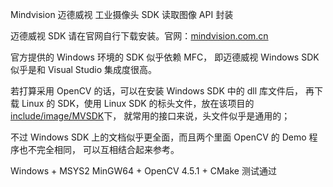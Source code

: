 
Mindvision 迈德威视 工业摄像头 SDK 读取图像 API 封装

迈德威视 SDK 请在官网自行下载安装。官网：[mindvision.com.cn](https://mindvision.com.cn)

官方提供的 Windows 环境的 SDK 似乎依赖 MFC，
即迈德威视 Windows SDK 似乎是和 Visual Studio 集成度很高。

若打算采用 OpenCV 的话，可以在安装 Windows SDK 中的 dll 库文件后，
再下载 Linux 的 SDK，使用 Linux SDK 的标头文件，放在该项目的[include/image/MVSDK](include/image/MVSDK)下，
就常用的接口来说，头文件似乎是通用的；

不过 Windows SDK 上的文档似乎更全面，而且两个里面 OpenCV 的 Demo 程序也不完全相同，
可以互相结合起来参考。

Windows + MSYS2 MinGW64 + OpenCV 4.5.1 + CMake 测试通过

